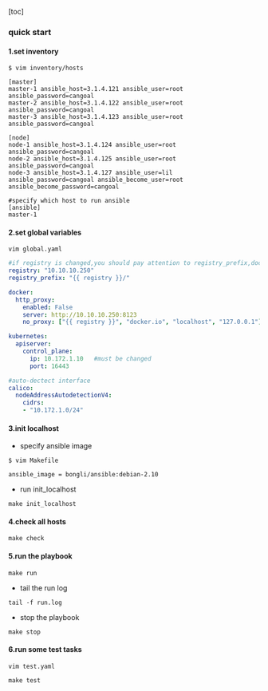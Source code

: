 [toc]

### quick start

#### 1.set inventory

```shell
$ vim inventory/hosts

[master]
master-1 ansible_host=3.1.4.121 ansible_user=root ansible_password=cangoal
master-2 ansible_host=3.1.4.122 ansible_user=root ansible_password=cangoal
master-3 ansible_host=3.1.4.123 ansible_user=root ansible_password=cangoal

[node]
node-1 ansible_host=3.1.4.124 ansible_user=root ansible_password=cangoal
node-2 ansible_host=3.1.4.125 ansible_user=root ansible_password=cangoal
node-3 ansible_host=3.1.4.127 ansible_user=lil ansible_password=cangoal ansible_become_user=root ansible_become_password=cangoal

#specify which host to run ansible
[ansible]
master-1
```

#### 2.set global variables
```shell
vim global.yaml
```

```yaml
#if registry is changed,you should pay attention to registry_prefix,docker.insecure-registries
registry: "10.10.10.250"
registry_prefix: "{{ registry }}/"

docker:
  http_proxy:
    enabled: False
    server: http://10.10.10.250:8123
    no_proxy: ["{{ registry }}", "docker.io", "localhost", "127.0.0.1"]

kubernetes:
  apiserver:
    control_plane:
      ip: 10.172.1.10   #must be changed
      port: 16443

#auto-dectect interface
calico:
  nodeAddressAutodetectionV4:
    cidrs:
    - "10.172.1.0/24"
```

#### 3.init localhost
* specify ansible image
```shell
$ vim Makefile

ansible_image = bongli/ansible:debian-2.10
```

* run init_localhost
```shell
make init_localhost
```

#### 4.check all hosts

```shell
make check
```

#### 5.run the playbook
```shell
make run
```
* tail the run log
```shell
tail -f run.log
```

* stop the playbook
```shell
make stop
```

#### 6.run some test tasks

```shell
vim test.yaml
```
```shell
make test
```
